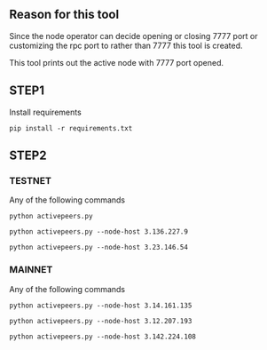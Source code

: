 
## Reason for this tool
Since the node operator can decide opening or closing 7777 port or customizing the rpc port to rather than 7777 this tool is created.

This tool prints out the active node with 7777 port opened.

## STEP1
Install requirements

```
pip install -r requirements.txt
```

## STEP2

### TESTNET
Any of the following commands
```
python activepeers.py
```
```
python activepeers.py --node-host 3.136.227.9
```
```
python activepeers.py --node-host 3.23.146.54
```

### MAINNET
Any of the following commands
```
python activepeers.py --node-host 3.14.161.135
```
```
python activepeers.py --node-host 3.12.207.193
```
```
python activepeers.py --node-host 3.142.224.108
```
